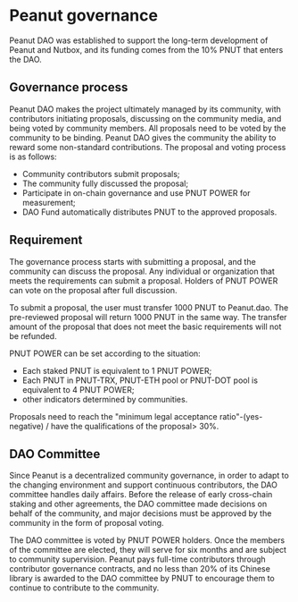 # Peanut governance

Peanut DAO was established to support the long-term development of Peanut and Nutbox, and its funding comes from the 10% PNUT that enters the DAO.

## Governance process

Peanut DAO makes the project ultimately managed by its community, with contributors initiating proposals, discussing on the community media, and being voted by community members. All proposals need to be voted by the community to be binding. Peanut DAO gives the community the ability to reward some non-standard contributions. The proposal and voting process is as follows:
 
* Community contributors submit proposals;
* The community fully discussed the proposal;
* Participate in on-chain governance and use PNUT POWER for measurement;
* DAO Fund automatically distributes PNUT to the approved proposals.

## Requirement

The governance process starts with submitting a proposal, and the community can discuss the proposal. Any individual or organization that meets the requirements can submit a proposal. Holders of PNUT POWER can vote on the proposal after full discussion.

To submit a proposal, the user must transfer 1000 PNUT to Peanut.dao. The pre-reviewed proposal will return 1000 PNUT in the same way. The transfer amount of the proposal that does not meet the basic requirements will not be refunded.

PNUT POWER can be set according to the situation:

* Each staked PNUT is equivalent to 1 PNUT POWER;
* Each PNUT in PNUT-TRX, PNUT-ETH pool or PNUT-DOT pool is equivalent to 4 PNUT POWER;
* other indicators determined by communities.

Proposals need to reach the "minimum legal acceptance ratio"-(yes-negative) / have the qualifications of the proposal> 30%.

## DAO Committee

Since Peanut is a decentralized community governance, in order to adapt to the changing environment and support continuous contributors, the DAO committee handles daily affairs. Before the release of early cross-chain staking and other agreements, the DAO committee made decisions on behalf of the community, and major decisions must be approved by the community in the form of proposal voting.

The DAO committee is voted by PNUT POWER holders. Once the members of the committee are elected, they will serve for six months and are subject to community supervision. Peanut pays full-time contributors through contributor governance contracts, and no less than 20% of its Chinese library is awarded to the DAO committee by PNUT to encourage them to continue to contribute to the community.
